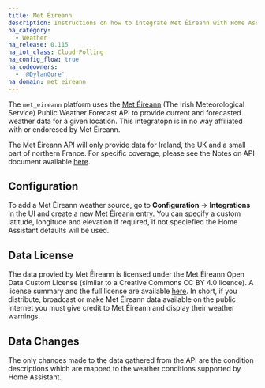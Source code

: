 ```yaml
---
title: Met Éireann
description: Instructions on how to integrate Met Éireann with Home Assistant.
ha_category:
  - Weather
ha_release: 0.115
ha_iot_class: Cloud Polling
ha_config_flow: true
ha_codeowners:
  - '@DylanGore'
ha_domain: met_eireann
---
```


The `met_eireann` platform uses the [Met Éireann](https://met.ie) (The Irish Meteorological Service) Public Weather Forecast API to provide current and forecasted weather data for a given location. This integratopn is in no way affiliated with or endoresed by Met Éireann.

<div class="note">

The Met Éireann API will only provide data for Ireland, the UK and a small part of northern France. For specific coverage, please see the Notes on API document available [here](https://data.gov.ie/dataset/met-eireann-weather-forecast-api/resource/027da6d5-d819-48d1-9b16-331dba169bd1).

</div>

## Configuration

To add a Met Éireann weather source, go to **Configuration** -> **Integrations** in the UI and create a new Met Éireann entry. You can specify a custom latitude, longitude and elevation if required, if not speciefied the Home Assistant defaults will be used.

## Data License

The data provied by Met Éireann is licensed under the Met Éireann Open Data Custom License (similar to a Creative Commons CC BY 4.0 licence). A license summary and the full license are available [here](https://data.gov.ie/dataset/met-eireann-weather-forecast-api/resource/027da6d5-d819-48d1-9b16-331dba169bd1). In short, if you distribute, broadcast or make Met Éireann data available on the public internet you must give credit to Met Éireann and display their weather warnings.

## Data Changes

The only changes made to the data gathered from the API are the condition descriptions which are mapped to the weather conditions supported by Home Assistant.
